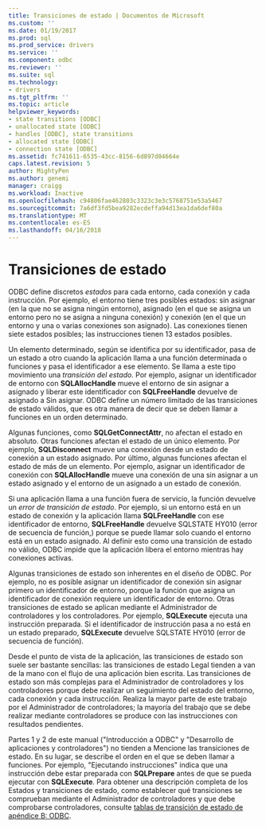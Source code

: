 ```yaml
---
title: Transiciones de estado | Documentos de Microsoft
ms.custom: ''
ms.date: 01/19/2017
ms.prod: sql
ms.prod_service: drivers
ms.service: ''
ms.component: odbc
ms.reviewer: ''
ms.suite: sql
ms.technology:
- drivers
ms.tgt_pltfrm: ''
ms.topic: article
helpviewer_keywords:
- state transitions [ODBC]
- unallocated state [ODBC]
- handles [ODBC], state transitions
- allocated state [ODBC]
- connection state [ODBC]
ms.assetid: fc741611-6535-43cc-8156-6d897d04664e
caps.latest.revision: 5
author: MightyPen
ms.author: genemi
manager: craigg
ms.workload: Inactive
ms.openlocfilehash: c94806fae462803c3323c3e3c5768751e53a5467
ms.sourcegitcommit: 7a6df3fd5bea9282ecdeffa94d13ea1da6def80a
ms.translationtype: MT
ms.contentlocale: es-ES
ms.lasthandoff: 04/16/2018
---
```

# <a name="state-transitions"></a>Transiciones de estado
ODBC define discretos *estados* para cada entorno, cada conexión y cada instrucción. Por ejemplo, el entorno tiene tres posibles estados: sin asignar (en la que no se asigna ningún entorno), asignado (en el que se asigna un entorno pero no se asigna a ninguna conexión) y conexión (en el que un entorno y una o varias conexiones son asignado). Las conexiones tienen siete estados posibles; las instrucciones tienen 13 estados posibles.  
  
 Un elemento determinado, según se identifica por su identificador, pasa de un estado a otro cuando la aplicación llama a una función determinada o funciones y pasa el identificador a ese elemento. Se llama a este tipo movimiento una *transición del estado*. Por ejemplo, asignar un identificador de entorno con **SQLAllocHandle** mueve el entorno de sin asignar a asignado y liberar este identificador con **SQLFreeHandle** devuelve de asignado a Sin asignar. ODBC define un número limitado de las transiciones de estado válidos, que es otra manera de decir que se deben llamar a funciones en un orden determinado.  
  
 Algunas funciones, como **SQLGetConnectAttr**, no afectan el estado en absoluto. Otras funciones afectan el estado de un único elemento. Por ejemplo, **SQLDisconnect** mueve una conexión desde un estado de conexión a un estado asignado. Por último, algunas funciones afectan el estado de más de un elemento. Por ejemplo, asignar un identificador de conexión con **SQLAllocHandle** mueve una conexión de una sin asignar a un estado asignado y el entorno de un asignado a un estado de conexión.  
  
 Si una aplicación llama a una función fuera de servicio, la función devuelve un *error de transición de estado*. Por ejemplo, si un entorno está en un estado de conexión y la aplicación llama **SQLFreeHandle** con ese identificador de entorno, **SQLFreeHandle** devuelve SQLSTATE HY010 (error de secuencia de función,) porque se puede llamar solo cuando el entorno está en un estado asignado. Al definir esto como una transición de estado no válido, ODBC impide que la aplicación libera el entorno mientras hay conexiones activas.  
  
 Algunas transiciones de estado son inherentes en el diseño de ODBC. Por ejemplo, no es posible asignar un identificador de conexión sin asignar primero un identificador de entorno, porque la función que asigna un identificador de conexión requiere un identificador de entorno. Otras transiciones de estado se aplican mediante el Administrador de controladores y los controladores. Por ejemplo, **SQLExecute** ejecuta una instrucción preparada. Si el identificador de instrucción pasa a no está en un estado preparado, **SQLExecute** devuelve SQLSTATE HY010 (error de secuencia de función).  
  
 Desde el punto de vista de la aplicación, las transiciones de estado son suele ser bastante sencillas: las transiciones de estado Legal tienden a van de la mano con el flujo de una aplicación bien escrita. Las transiciones de estado son más complejas para el Administrador de controladores y los controladores porque debe realizar un seguimiento del estado del entorno, cada conexión y cada instrucción. Realiza la mayor parte de este trabajo por el Administrador de controladores; la mayoría del trabajo que se debe realizar mediante controladores se produce con las instrucciones con resultados pendientes.  
  
 Partes 1 y 2 de este manual ("Introducción a ODBC" y "Desarrollo de aplicaciones y controladores") no tienden a Mencione las transiciones de estado. En su lugar, se describe el orden en el que se deben llamar a funciones. Por ejemplo, "Ejecutando instrucciones" indica que una instrucción debe estar preparada con **SQLPrepare** antes de que se pueda ejecutar con **SQLExecute**. Para obtener una descripción completa de los Estados y transiciones de estado, como establecer qué transiciones se comprueban mediante el Administrador de controladores y que debe comprobarse controladores, consulte [tablas de transición de estado de apéndice B: ODBC](../../../odbc/reference/appendixes/appendix-b-odbc-state-transition-tables.md).
